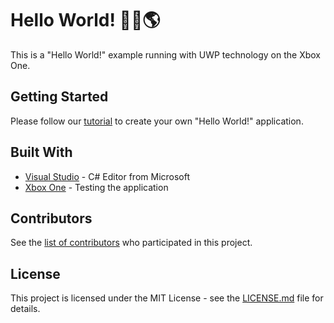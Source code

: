 # Hello World! 🙋🏼🌎

This is a "Hello World!" example running with UWP technology on the Xbox One.

## Getting Started

Please follow our [tutorial](https://xboxdev.com/tutorials/schritt-fuer-schritt-zum-hello-world-auf-der-xbox-one) to create your own "Hello World!" application.

## Built With

* [Visual Studio](https://visualstudio.microsoft.com/) - C# Editor from Microsoft
* [Xbox One](https://afflnk.microsoft.com/c/1256010/476314/7806/) - Testing the application


## Contributors

See the [list of contributors](https://github.com/XboxDevCom/Hello-World---UWP/contributors) who participated in this project.


## License

This project is licensed under the MIT License - see the [LICENSE.md](LICENSE.md) file for details.
